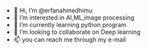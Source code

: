 - 👋 Hi, I’m @erfanahmedhimu
- 👀 I’m interested in AI,ML,image processing
- 🌱 I’m currently learning python program
- 💞️ I’m looking to collaborate on Deep learning 
- 📫 you can reach me through my e-mail

<!---
erfanahmedhimu/erfanahmedhimu is a ✨ special ✨ repository because its `README.md` (this file) appears on your GitHub profile.
You can click the Preview link to take a look at your changes.
--->

